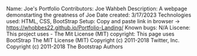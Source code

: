 Name:               Joe's Portfolio
Contributors:       Joe Wahbeh
Description:        A webpage demonstarting the greatness of Joe
Date created:       3/17/2023
Technologies used:  HTML, CSS, BootStrap
Setup:              Copy and paste link in browser -> https://whobbes22.github.io/Portfolio-Landing/
Known bugs:         N/A
Liscene:            This project uses - The Mit License (MIT)
copyright:          This page uses BootStrap
                      The MIT License (MIT)
                      Copyright (c) 2011-2018 Twitter, Inc.
                      Copyright (c) 2011-2018 The Bootstrap Authors

